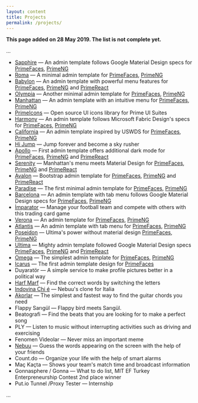 ```yaml
---
layout: content
title: Projects
permalink: /projects/
---
```

**This page added on 28 May 2019. The list is not complete yet.**

...

- [Sapphire](https://www.primefaces.org/sapphire-ng) — An admin template follows Google Material Design specs for [PrimeFaces](https://www.primefaces.org/layouts/sapphire), [PrimeNG](https://www.primefaces.org/layouts/sapphire-ng)
- [Roma](https://www.primefaces.org/roma-ng) — A minimal admin template for [PrimeFaces](https://www.primefaces.org/layouts/roma), [PrimeNG](https://www.primefaces.org/layouts/roma-ng)
- [Babylon](https://www.primefaces.org/babylon-ng) — An admin template with powerful menu features for [PrimeFaces](https://www.primefaces.org/layouts/babylon), [PrimeNG](https://www.primefaces.org/layouts/babylon-ng) and [PrimeReact](https://www.primefaces.org/layouts/babylon-react)
- [Olympia](https://www.primefaces.org/olympia-ng) — Another minimal admin template for [PrimeFaces](https://www.primefaces.org/layouts/olympia), [PrimeNG](https://www.primefaces.org/layouts/olympia-ng)
- [Manhattan](https://www.primefaces.org/manhattan-ng) — An admin template with an intuitive menu for [PrimeFaces](https://www.primefaces.org/layouts/manhattan), [PrimeNG](https://www.primefaces.org/layouts/manhattan-ng)
- [PrimeIcons](https://github.com/primefaces/primeicons) — Open source UI icons library for Prime UI Suites 
- [Harmony](https://www.primefaces.org/harmony-ng) — An admin template follows Microsoft Fabric Design's specs for [PrimeFaces](https://www.primefaces.org/layouts/harmony), [PrimeNG](https://www.primefaces.org/layouts/harmony-ng)
- [California](https://www.primefaces.org/california-ng) — An admin template inspired by USWDS for [PrimeFaces](https://www.primefaces.org/layouts/california), [PrimeNG](https://www.primefaces.org/layouts/california-ng)
- [Hi Jump](https://itunes.apple.com/tr/app/hi-jump-rescue-him/id1361521201) — Jump forever and become a sky rusher
- [Apollo](https://www.primefaces.org/apollo-ng) — First admin template offers additional dark mode for [PrimeFaces](https://www.primefaces.org/layouts/apollo), [PrimeNG](https://www.primefaces.org/layouts/apollo-ng) and [PrimeReact](https://www.primefaces.org/apollo-react)
- [Serenity](https://www.primefaces.org/serenity-ng) — Manhattan's menu meets Material Design for [PrimeFaces](https://www.primefaces.org/layouts/serenity), [PrimeNG](https://www.primefaces.org/layouts/serenity-ng) and [PrimeReact](https://www.primefaces.org/layouts/serenity-react)
- [Avalon](https://www.primefaces.org/avalon-ng) — Bootstrap admin template for [PrimeFaces](https://www.primefaces.org/layouts/avalon), [PrimeNG](https://www.primefaces.org/layouts/avalon-ng) and [PrimeReact](https://www.primefaces.org/layouts/avalon-react)
- [Paradise](https://www.primefaces.org/paradise-ng) — The first minimal admin template for [PrimeFaces](https://www.primefaces.org/layouts/paradise), [PrimeNG](https://www.primefaces.org/layouts/paradise-ng)
- [Barcelona](https://www.primefaces.org/barcelona-ng) — An admin template with tab menu follows Google Material Design specs for [PrimeFaces](https://www.primefaces.org/layouts/barcelona), [PrimeNG](https://www.primefaces.org/layouts/barcelona-ng)
- [İmparator](https://imparator.futbol) — Manage your football team and compete with others with this trading card game
- [Verona](https://www.primefaces.org/verona-ng) — An admin template for [PrimeFaces](https://www.primefaces.org/layouts/verona), [PrimeNG](https://www.primefaces.org/layouts/verona-ng)
- [Atlantis](https://www.primefaces.org/atlantis-ng) — An admin template with tab menu for [PrimeFaces](https://www.primefaces.org/layouts/atlantis), [PrimeNG](https://www.primefaces.org/layouts/atlantis-ng)
- [Poseidon](https://www.primefaces.org/poseidon-ng) — Ultima's power without material design [PrimeFaces](https://www.primefaces.org/layouts/poseidon), [PrimeNG](https://www.primefaces.org/layouts/poseidon-ng)
- [Ultima](https://www.primefaces.org/ultima-ng) — Mighty admin template followed Google Material Design specs [PrimeFaces](https://www.primefaces.org/layouts/ultima), [PrimeNG](https://www.primefaces.org/layouts/ultima-ng) and [PrimeReact](https://www.primefaces.org/layouts/ultima-react)
- [Omega](https://www.primefaces.org/omega-ng) —  The simplest admin template for [PrimeFaces](https://www.primefaces.org/layouts/omega), [PrimeNG](https://www.primefaces.org/layouts/omega-ng)
- [Icarus](https://www.primefaces.org/icarus) — The first admin template design for [PrimeFaces](https://www.primefaces.org/layouts/icarus)
- Duyaratör — A simple service to make profile pictures better in a political way 
- [Harf Marf](https://itunes.apple.com/tr/app/harf-marf/id1073072194) — Find the correct words by switching the letters
- [Indovina Chi é](https://itunes.apple.com/tr/app/indovina-chi-%C3%A8/id927913928) — Nebuu's clone for Italia
- [Akorlar](https://itunes.apple.com/tr/app/akorlar/id935298178) — The simplest and fastest way to find the guitar chords you need
- Flappy Sarıgül — Flappy bird meets Sarıgül.
- Beatografi — Find the beats that you are looking for to make a perfect song
- PLY — Listen to music without interrupting activities such as driving and exercising
- Fenomen Videolar — Never miss an important meme
- [Nebuu](https://www.nebuu.com) — Guess the words appearing on the screen with the help of your friends
- Count.do — Organize your life with the help of smart alarms
- Maç Kaçta — Shows your team's match time and broadcast information
- Gonnasphere / Gonna — What to do list, MIT EF Turkey Enterpreneurship Contest 2nd place winner
- Put.io Tunnel /Proxy Tester — Internship

...